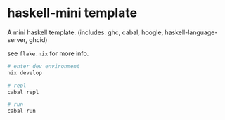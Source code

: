 # haskell-mini template

A mini haskell template. (includes: ghc, cabal, hoogle, haskell-language-server, ghcid)

see `flake.nix` for more info.

```sh
# enter dev environment
nix develop

# repl
cabal repl

# run
cabal run
```